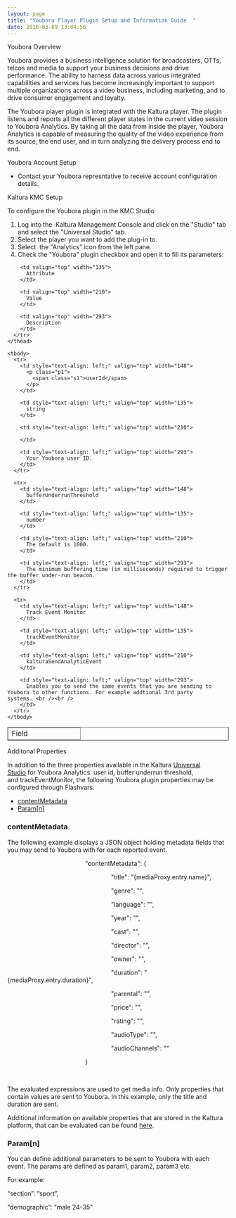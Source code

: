 ```yaml
---
layout: page
title: "Youbora Player Plugin Setup and Information Guide  "
date: 2016-03-09 13:04:56
---
```


<p class="mce-heading-1">
    <span>Youbora Overview</span>
  </p>
  
  <p>
    <span>Youbora provides a business intelligence solution for broadcasters, OTTs, telcos and media to support your business decisions and drive performance. The ability to harness data across various integrated capabilities and services has become increasingly important to support multiple organizations across a video business, including marketing, and to drive consumer engagement and loyalty.</span>
  </p>
  
  <p>
    <span>The Youbora player plugin is integrated with the Kaltura player. The plugin listens and reports all the different player states in the current video session to Youbora Analytics. By taking all the data from inside the player, Youbora Analytics is capable of measuring the quality of the video experience from its source, the end user, and in turn analyzing the delivery process end to end. </span>
  </p>
  
  <p>
    <span class="mce-heading-3">Youbora Account Setup</span>
  </p>
  
  <ul>
    <li>
      Contact your Youbora represntative to receive account configuration details.
    </li>
  </ul>
  
  <p>
    <span class="mce-heading-3">Kaltura KMC Setup </span>
  </p>
  
  <p class="mce-procedure">
    To configure the Youbora plugin in the KMC Studio
  </p>
  
  <ol>
    <li>
      Log into the  Kaltura Management Console and click on the "Studio" tab and select the "Universal Studio" tab.
    </li>
    <li>
      Select the player you want to add the plug-in to.
    </li>
    <li>
      Select  the "Analytics" icon from the left pane.
    </li>
    <li>
      Check the "Youbora" plugin checkbox and open it to fill its parameters:
    </li>
  </ol>
  
  <table border="1" cellspacing="0" cellpadding="0">
    <thead>
      <tr>
        <td valign="top" width="148">
          Field
        </td>
        
        <td valign="top" width="135">
          Attribute
        </td>
        
        <td valign="top" width="210">
          Value
        </td>
        
        <td valign="top" width="293">
          Description
        </td>
      </tr>
    </thead>
    
    <tbody>
      <tr>
        <td style="text-align: left;" valign="top" width="148">
          <p class="p1">
            <span class="s1">userId</span>
          </p>
        </td>
        
        <td style="text-align: left;" valign="top" width="135">
          string
        </td>
        
        <td style="text-align: left;" valign="top" width="210">
           
        </td>
        
        <td style="text-align: left;" valign="top" width="293">
          Your Youbora user ID. 
        </td>
      </tr>
      
      <tr>
        <td style="text-align: left;" valign="top" width="148">
          bufferUnderrunThreshold
        </td>
        
        <td style="text-align: left;" valign="top" width="135">
          number
        </td>
        
        <td style="text-align: left;" valign="top" width="210">
          The default is 1000.
        </td>
        
        <td style="text-align: left;" valign="top" width="293">
          The minimum buffering time (in milliseconds) required to trigger the buffer under-run beacon.
        </td>
      </tr>
      
      <tr>
        <td style="text-align: left;" valign="top" width="148">
          Track Event Monitor
        </td>
        
        <td style="text-align: left;" valign="top" width="135">
          trackEventMonitor
        </td>
        
        <td style="text-align: left;" valign="top" width="210">
          kalturaSendAnalyticEvent
        </td>
        
        <td style="text-align: left;" valign="top" width="293">
          Enables you to send the same events that you are sending to Youbora to other functions. For example addtional 3rd party systems. <br /><br />
        </td>
      </tr>
    </tbody>
  </table>
  
  <p>
    <span class="mce-heading-4">Additonal Properties </span>
  </p>
  
  <p>
    In addition to the three properties available in the Kaltura <a href="http://knowledge.kaltura.com/node/1148#youbora" target="_blank">Universal Studio</a> for Youbora Analytics: user id, buffer underrun threshold, and trackEventMonitor, the following Youbora plugin properties may be configured through Flashvars.
  </p>
  
  <ul>
    <li>
      <a href="#contentMetadata">contentMetadata</a>
    </li>
    <li>
      <a href="#Param">Param[n]</a>
    </li>
  </ul>
  
  <h3>
    <a name="contentMetadata"></a>contentMetadata
  </h3>
  
  <p>
    The following example displays a JSON object holding metadata fields that you may send to Youbora with for each reported event.
  </p>
  
  <p>
                                                 "contentMetadata": {
  </p>
  
  <p>
                                                                "title": "{mediaProxy.entry.name}",
  </p>
  
  <p>
                                                                "genre": "", 
  </p>
  
  <p>
                                                                "language": "", 
  </p>
  
  <p>
                                                                "year": "",
  </p>
  
  <p>
                                                                "cast": "", 
  </p>
  
  <p>
                                                                "director": "", 
  </p>
  
  <p>
                                                                "owner": "", 
  </p>
  
  <p>
                                                                "duration": "{mediaProxy.entry.duration}", 
  </p>
  
  <p>
                                                                "parental": "", 
  </p>
  
  <p>
                                                                "price": "", 
  </p>
  
  <p>
                                                                "rating": "", 
  </p>
  
  <p>
                                                                "audioType": "", 
  </p>
  
  <p>
                                                                "audioChannels": ""
  </p>
  
  <p>
                                                 }
  </p>
  
  <p>
     
  </p>
  
  <p>
    The evaluated expressions are used to get media info. Only properties that contain values are sent to Youbora. In this example, only the title and duration are sent.
  </p>
  
  <p>
    Additional information on available properties that are stored in the Kaltura platform, that can be evaluated can be found <a href="http://player.kaltura.com/docs/api#evaluate-desc" target="_blank">here</a>.
  </p>
  
  <h3>
    <a name="Param"></a>Param[n]
  </h3>
  
  <p>
    You can define additional parameters to be sent to Youbora with each event. The params are defined as param1, param2, param3 etc.
  </p>
  
  <p>
    For example:
  </p>
  
  <p>
    “section”: “sport”,
  </p>
  
  <p>
    “demographic”: “male 24-35"
  </p>
  
  <p>
     
  </p>